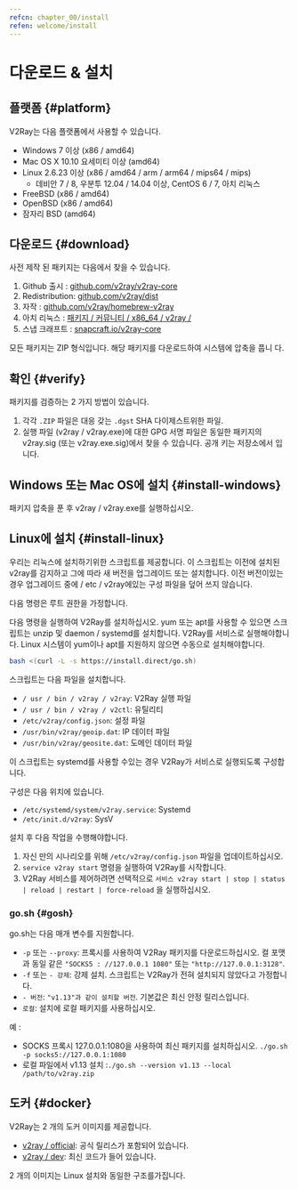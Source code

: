 ```yaml
---
refcn: chapter_00/install
refen: welcome/install
---
```


# 다운로드 & 설치

## 플랫폼 {#platform}

V2Ray는 다음 플랫폼에서 사용할 수 있습니다.

* Windows 7 이상 (x86 / amd64)
* Mac OS X 10.10 요세미티 이상 (amd64)
* Linux 2.6.23 이상 (x86 / amd64 / arm / arm64 / mips64 / mips) 
  * 데비안 7 / 8, 우분투 12.04 / 14.04 이상, CentOS 6 / 7, 아치 리눅스
* FreeBSD (x86 / amd64)
* OpenBSD (x86 / amd64)
* 잠자리 BSD (amd64)

## 다운로드 {#download}

사전 제작 된 패키지는 다음에서 찾을 수 있습니다.

1. Github 출시 : [github.com/v2ray/v2ray-core](https://github.com/v2ray/v2ray-core/releases)
2. Redistribution: [github.com/v2ray/dist](https://github.com/v2ray/dist)
3. 자작 : [github.com/v2ray/homebrew-v2ray](https://github.com/v2ray/homebrew-v2ray)
4. 아치 리눅스 : [패키지 / 커뮤니티 / x86_64 / v2ray /](https://www.archlinux.org/packages/community/x86_64/v2ray/)
5. 스냅 크래프트 : [snapcraft.io/v2ray-core](https://snapcraft.io/v2ray-core)

모든 패키지는 ZIP 형식입니다. 해당 패키지를 다운로드하여 시스템에 압축을 풉니 다.

## 확인 {#verify}

패키지를 검증하는 2 가지 방법이 있습니다.

1. 각각 `.ZIP` 파일은 대응 갖는 `.dgst` SHA 다이제스트위한 파일.
2. 실행 파일 (v2ray / v2ray.exe)에 대한 GPG 서명 파일은 동일한 패키지의 v2ray.sig (또는 v2ray.exe.sig)에서 찾을 수 있습니다. 공개 키는 저장소</a>에서 입니다.</li> </ol> 
  
  ## Windows 또는 Mac OS에 설치 {#install-windows}
  
  패키지 압축을 푼 후 v2ray / v2ray.exe를 실행하십시오.
  
  ## Linux에 설치 {#install-linux}
  
  우리는 리눅스에 설치하기위한 스크립트를 제공합니다. 이 스크립트는 이전에 설치된 v2ray를 감지하고 그에 따라 새 버전을 업그레이드 또는 설치합니다. 이전 버전이있는 경우 업그레이드 중에 / etc / v2ray에있는 구성 파일을 덮어 쓰지 않습니다.
  
  다음 명령은 루트 권한을 가정합니다.
  
  다음 명령을 실행하여 V2Ray를 설치하십시오. yum 또는 apt를 사용할 수 있으면 스크립트는 unzip 및 daemon / systemd를 설치합니다. V2Ray를 서비스로 실행해야합니다. Linux 시스템이 yum이나 apt를 지원하지 않으면 수동으로 설치해야합니다.
  
  ```bash
  bash <(curl -L -s https://install.direct/go.sh)
  ```
  
  스크립트는 다음 파일을 설치합니다.
  
  * `/ usr / bin / v2ray / v2ray`: V2Ray 실행 파일
  * `/ usr / bin / v2ray / v2ctl`: 유틸리티
  * `/etc/v2ray/config.json`: 설정 파일
  * `/usr/bin/v2ray/geoip.dat`: IP 데이터 파일
  * `/usr/bin/v2ray/geosite.dat`: 도메인 데이터 파일
  
  이 스크립트는 systemd를 사용할 수있는 경우 V2Ray가 서비스로 실행되도록 구성합니다.
  
  구성은 다음 위치에 있습니다.
  
  * `/etc/systemd/system/v2ray.service`: Systemd
  * `/etc/init.d/v2ray`: SysV
  
  설치 후 다음 작업을 수행해야합니다.
  
  1. 자신 만의 시나리오를 위해 `/etc/v2ray/config.json` 파일을 업데이트하십시오.
  2. `service v2ray start` 명령을 실행하여 V2Ray를 시작합니다.
  3. V2Ray 서비스를 제어하려면 선택적으로 `서비스 v2ray start | stop | status | reload | restart | force-reload` 을 실행하십시오.
  
  ### go.sh {#gosh}
  
  go.sh는 다음 매개 변수를 지원합니다.
  
  * `-p` 또는 `--proxy`: 프록시를 사용하여 V2Ray 패키지를 다운로드하십시오. 컬 포맷과 동일 같은 `"SOCKS5 : //127.0.0.1 1080"` 또는 `"http://127.0.0.1:3128"`.
  * `-f` 또는 `- 강제`: 강제 설치. 스크립트는 V2Ray가 전혀 설치되지 않았다고 가정합니다.
  * `- 버전`: `"v1.13"과 같이 설치할 버전`. 기본값은 최신 안정 릴리스입니다.
  * `로컬`: 설치에 로컬 패키지를 사용하십시오.
  
  예 :
  
  * SOCKS 프록시 127.0.0.1:1080을 사용하여 최신 패키지를 설치하십시오. ```./go.sh -p socks5://127.0.0.1:1080```
  * 로컬 파일에서 v1.13 설치 :```./go.sh --version v1.13 --local /path/to/v2ray.zip```
  
  ## 도커 {#docker}
  
  V2Ray는 2 개의 도커 이미지를 제공합니다.
  
  * [v2ray / official](https://hub.docker.com/r/v2ray/official/): 공식 릴리스가 포함되어 있습니다.
  * [v2ray / dev](https://hub.docker.com/r/v2ray/dev/): 최신 코드가 들어 있습니다.
  
  2 개의 이미지는 Linux 설치와 동일한 구조를가집니다.